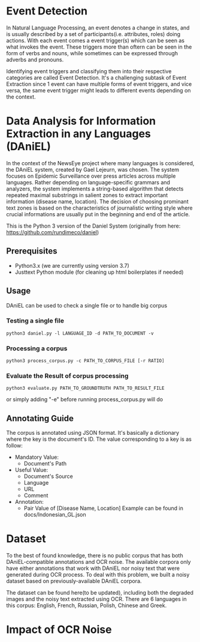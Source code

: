 # Event Detection

In Natural Language Processing, an event denotes a change in states, and is usually described by a set of participants(i.e. attributes, roles) doing actions. With each event comes a event trigger(s) which can be seen as what invokes the event. These triggers more than oftern can be seen in the form of verbs and nouns, while sometimes can be expressed through adverbs and pronouns. 

Identifying event triggers and classifying them into their respective categories are called Event Detection. It's a challenging subtask of Event Extraction since 1 event can have multiple forms of event triggers, and vice versa, the same event trigger might leads to different events depending on the context.

# Data Analysis for Information Extraction in any Languages (DAniEL)

In the context of the NewsEye project where many languages is considered, the DAniEL system, created by Gael Lejeurn, was chosen. The system focuses on Epidemic Surveillance over press articles across multiple languages. Rather depending on language-specific grammars and analyzers, the system implements a string-based algorithm that detects repeated maximal substrings in salient zones to extract important information (disease name, location). The decision of choosing prominant text zones is based on the characteristics of journalistic writing style where crucial informations are usually put in the beginning and end of the article.

This is the Python 3 version of the Daniel System (originally from here: https://github.com/rundimeco/daniel)

## Prerequisites

* Python3.x (we are currently using version 3.7)
* Justtext Python module (for cleaning up html boilerplates if needed)

## Usage

DAniEL can be used to check a single file or to handle big corpus

### Testing a single file

    python3 daniel.py -l LANGUAGE_ID -d PATH_TO_DOCUMENT -v

### Processing a corpus

    python3 process_corpus.py -c PATH_TO_CORPUS_FILE [-r RATIO] 

### Evaluate the Result of corpus processing

    python3 evaluate.py PATH_TO_GROUNDTRUTH PATH_TO_RESULT_FILE

or simply adding "-e" before running process_corpus.py will do

## Annotating Guide

The corpus is annotated using JSON format. It's basically a dictionary where the key is the document's ID. The value corresponding to a key is as follow:
- Mandatory Value:
    * Document's Path
- Useful Value:
    * Document's Source
    * Language
    * URL
    * Comment
- Annotation:
    * Pair Value of [Disease Name, Location]
Example can be found in docs/Indonesian_GL.json

# Dataset

To the best of found knowledge, there is no public corpus that has both DAniEL-compatible annotations and OCR noise. The available corpora only have either annotations that work with DAniEL nor noisy text that were generated during OCR process. To deal with this problem, we built a noisy dataset based on previously-available DAniEL corpora.

The dataset can be found here(to be updated), including both the degraded images and the noisy text extracted using OCR. There are 6 languages in this corpus: English, French, Russian, Polish, Chinese and Greek.

# Impact of OCR Noise


